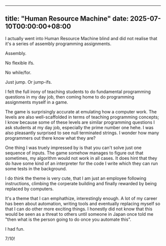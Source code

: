 
---
title: "Human Resource Machine"
date: 2025-07-10T00:00:00+08:00
---

I actually went into Human Resource Machine blind and did not realise that it's a series of assembly programming assignments.

<!--more-->

Assembly.

No flexible ifs. 

No while/for.

Just jump. Or jump-ifs.

I felt the full irony of teaching students to do fundamental programming questions in my day job, then coming home to do programming assignments myself in a game.

The game is surprisingly accurate at emulating how a computer work. The levels are also well-scaffolded in terms of teaching programming concepts; I know because some of these levels are similar programming questions I ask students at my day job, especially the prime number one hehe. I was also pleasantly surprised to see null terminated strings. I wonder how many programmers out there know what they are?

One thing I was truely impressed by is that you can't solve just one sequence of inputs. The game somehow manages to figure out that sometimes, my algorithm would not work in all cases. It does hint that they do have some kind of an interpreter for the code I write which they can run some tests in the background. 

I do think the theme is very cute, that I am just an employee following instructions, climbing the corperate building and finally rewarded by being replaced by computers. 

It's a theme that I can emphathize, interestingly enough. A lot of my career has been about automation, writing tools and eventually replacing myself so that I can do other more exciting things. I honestly did not know that this would be seen as a threat to others until someone in Japan once told me "then what is the person going to do once you automate this". 

I had fun.

7/10!

